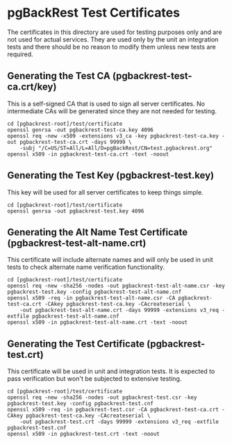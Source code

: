 # pgBackRest Test Certificates

The certificates in this directory are used for testing purposes only and are not used for actual services.  They are used only by the unit an integration tests and there should be no reason to modify them unless new tests are required.

## Generating the Test CA (pgbackrest-test-ca.crt/key)

This is a self-signed CA that is used to sign all server certificates.  No intermediate CAs will be generated since they are not needed for testing.

```
cd [pgbackrest-root]/test/certificate
openssl genrsa -out pgbackrest-test-ca.key 4096
openssl req -new -x509 -extensions v3_ca -key pgbackrest-test-ca.key -out pgbackrest-test-ca.crt -days 99999 \
    -subj "/C=US/ST=All/L=All/O=pgBackRest/CN=test.pgbackrest.org"
openssl x509 -in pgbackrest-test-ca.crt -text -noout
```

## Generating the Test Key (pgbackrest-test.key)

This key will be used for all server certificates to keep things simple.

```
cd [pgbackrest-root]/test/certificate
openssl genrsa -out pgbackrest-test.key 4096
```

## Generating the Alt Name Test Certificate (pgbackrest-test-alt-name.crt)

This certificate will include alternate names and will only be used in unit tests to check alternate name verification functionality.

```
cd [pgbackrest-root]/test/certificate
openssl req -new -sha256 -nodes -out pgbackrest-test-alt-name.csr -key pgbackrest-test.key -config pgbackrest-test-alt-name.cnf
openssl x509 -req -in pgbackrest-test-alt-name.csr -CA pgbackrest-test-ca.crt -CAkey pgbackrest-test-ca.key -CAcreateserial \
    -out pgbackrest-test-alt-name.crt -days 99999 -extensions v3_req -extfile pgbackrest-test-alt-name.cnf
openssl x509 -in pgbackrest-test-alt-name.crt -text -noout
```

## Generating the Test Certificate (pgbackrest-test.crt)

This certificate will be used in unit and integration tests.  It is expected to pass verification but won't be subjected to extensive testing.

```
cd [pgbackrest-root]/test/certificate
openssl req -new -sha256 -nodes -out pgbackrest-test.csr -key pgbackrest-test.key -config pgbackrest-test.cnf
openssl x509 -req -in pgbackrest-test.csr -CA pgbackrest-test-ca.crt -CAkey pgbackrest-test-ca.key -CAcreateserial \
    -out pgbackrest-test.crt -days 99999 -extensions v3_req -extfile pgbackrest-test.cnf
openssl x509 -in pgbackrest-test.crt -text -noout
```
